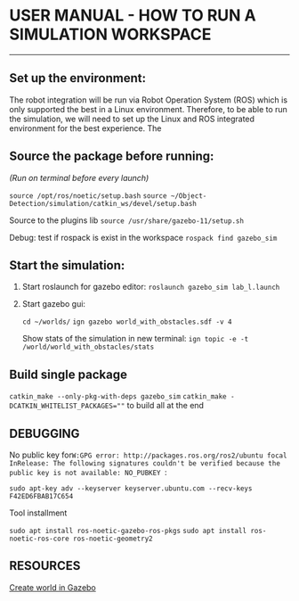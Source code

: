 # USER MANUAL - HOW TO RUN A SIMULATION WORKSPACE
---
## Set up the environment:
The robot integration will be run via Robot Operation System (ROS) which is only supported the best in a Linux environment. Therefore, to be able to run the simulation, we will need to set up the Linux and ROS integrated environment for the best experience. The 

## Source the package before running:
*(Run on terminal before every launch)*

`source /opt/ros/noetic/setup.bash`
`source ~/Object-Detection/simulation/catkin_ws/devel/setup.bash`

Source to the plugins lib 
`source /usr/share/gazebo-11/setup.sh`


Debug: test if rospack is exist in the workspace
`rospack find gazebo_sim`

## Start the simulation:
1. Start roslaunch for gazebo editor: `roslaunch gazebo_sim lab_l.launch`
2. Start gazebo gui:
   
   `cd ~/worlds/`
   `ign gazebo world_with_obstacles.sdf -v 4`

   Show stats of the simulation in new terminal: `ign topic -e -t /world/world_with_obstacles/stats`
   
## Build single package

`catkin_make --only-pkg-with-deps gazebo_sim`
`catkin_make -DCATKIN_WHITELIST_PACKAGES=""` to build all at the end

## DEBUGGING
No public key for`W:GPG error: http://packages.ros.org/ros2/ubuntu focal InRelease: The following signatures couldn't be verified because the public key is not available: NO_PUBKEY `:

`sudo apt-key adv --keyserver keyserver.ubuntu.com --recv-keys F42ED6FBAB17C654`

Tool installment

`sudo apt install ros-noetic-gazebo-ros-pkgs`
`sudo apt install ros-noetic-ros-core ros-noetic-geometry2`

## RESOURCES
[Create world in Gazebo](https://campus-rover.gitbook.io/lab-notebook/fiiva/create-gazebo.world)
